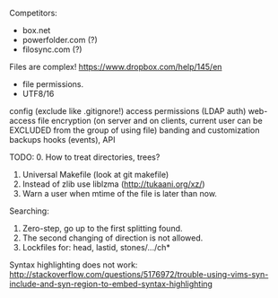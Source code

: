 Competitors:
 * box.net
 * powerfolder.com (?)
 * filosync.com (?)

Files are complex!
https://www.dropbox.com/help/145/en
+ file permissions.
+ UTF8/16

config (exclude like .gitignore!)
access permissions (LDAP auth)
web-access
file encryption (on server and on clients, current user can be EXCLUDED from the group of using file)
banding and customization
backups
hooks (events), API

TODO:
0. How to treat directories, trees?
1. Universal Makefile (look at git makefile)
2. Instead of zlib use liblzma (http://tukaani.org/xz/)
3. Warn a user when mtime of the file is later than now.

Searching:
1. Zero-step, go up to the first splitting found.
2. The second changing of direction is not allowed.
3. Lockfiles for: head, lastid, stones/.../ch*

Syntax highlighting does not work:
http://stackoverflow.com/questions/5176972/trouble-using-vims-syn-include-and-syn-region-to-embed-syntax-highlighting
